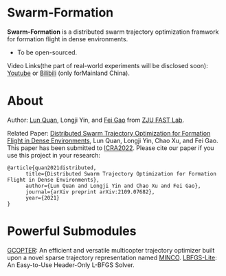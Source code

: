 # Swarm-Formation

**Swarm-Formation** is a distributed swarm trajectory optimization framwork for formation flight in dense environments.
- To be open-sourced.

Video Links(the part of real-world experiments will be disclosed soon): 
[Youtube](https://www.youtube.com/watch?v=lFumt0rJci4) or [Bilibili](https://www.bilibili.com/video/BV1qv41137Si?spm_id_from=333.999.0.0) (only forMainland China).

# About
Author: [Lun Quan](https://scholar.google.com.hk/citations?user=PNIk-DEAAAAJ&hl=zh-CN), Longji Yin, and [Fei Gao](https://ustfei.com/) from [ZJU FAST Lab](http://zju-fast.com/).

Related Paper:
[Distributed Swarm Trajectory Optimization for Formation Flight in Dense Environments](https://arxiv.org/abs/2109.07682), Lun Quan, Longji Yin, Chao Xu, and Fei Gao. This paper has been submitted to [ICRA2022](https://www.icra2022.org/).
Please cite our paper if you use this project in your research:
```
@article{quan2021distributed,
      title={Distributed Swarm Trajectory Optimization for Formation Flight in Dense Environments}, 
      author={Lun Quan and Longji Yin and Chao Xu and Fei Gao},
      journal={arXiv preprint arXiv:2109.07682},
      year={2021}
}
```

# Powerful Submodules
[GCOPTER](https://github.com/ZJU-FAST-Lab/GCOPTER): An efficient and versatile multicopter trajectory optimizer built upon a novel sparse trajectory representation named [MINCO](https://arxiv.org/pdf/2103.00190v2.pdf).
[LBFGS-Lite](https://github.com/ZJU-FAST-Lab/LBFGS-Lite): An Easy-to-Use Header-Only L-BFGS Solver.
